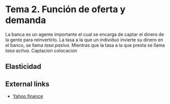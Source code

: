 
# Tema 2. Función de oferta y demanda

La banca es un agente importante el cual se encarga de captar el dinero de la gente para reinvertirlo. La tasa a la que un individuo invierte su dinero en el banco, se llama _tasa pasiva_. Mientras que la tasa a la que presta se llama _tasa activa_. Captacion colocacion


## Elasticidad





## External links

- [Yahoo finance](https://finance.yahoo.com/)